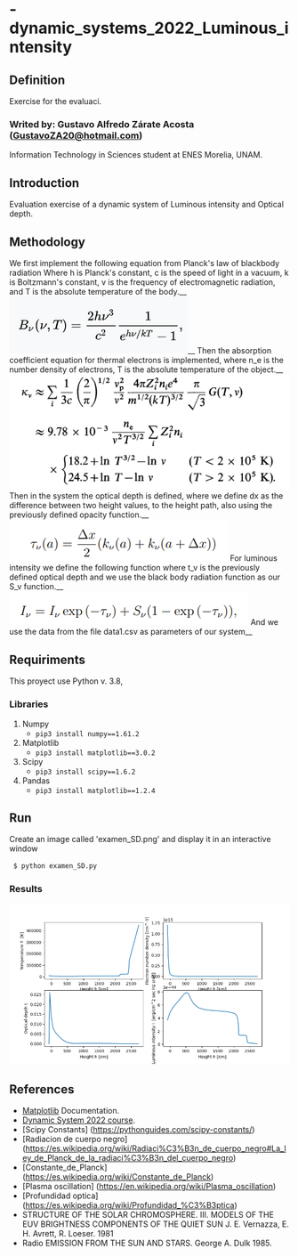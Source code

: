 # -dynamic_systems_2022_Luminous_intensity
## Definition
Exercise for the evaluaci.

### Writed by: Gustavo Alfredo Zárate Acosta (GustavoZA20@hotmail.com)
Information Technology in Sciences student at ENES Morelia, UNAM.

## Introduction
Evaluation exercise of a dynamic system of Luminous intensity and Optical depth.

## Methodology
We first implement the following equation from Planck's law of blackbody radiation
Where h is Planck's constant, c is the speed of light in a vacuum, k is Boltzmann's constant, v is the frequency of electromagnetic radiation, and T is the absolute temperature of the body.__
![Results](planck.png)__
Then the absorption coefficient equation for thermal electrons is implemented, where n_e is the number density of electrons, T is the absolute temperature of the object.__
![Results](opacity.png)
Then in the system the optical depth is defined,
where we define dx as the difference between two height values, to the height path, also using the previously defined opacity function.__
![Results](optical_depth.png)
For luminous intensity we define the following function where t_v is the previously defined optical depth and we use the black body radiation function as our S_v function.__
![Results](luminous_intensity.png)
And we use the data from the file data1.csv as parameters of our system__

## Requiriments
This proyect use Python v. 3.8,
### Libraries
1. Numpy
     - ```pip3 install numpy==1.61.2```
2. Matplotlib
     - ```pip3 install matplotlib==3.0.2```
3. Scipy
     - ```pip3 install scipy==1.6.2```
4. Pandas
     - ```pip3 install matplotlib==1.2.4```


## Run
  Create an image called 'examen_SD.png' and display it in an interactive window
  ```bash
   $ python examen_SD.py
  ```
### Results
![Results](examen_SD.png)

## References
- [Matplotlib](https://matplotlib.org/2.1.2/) Documentation.
- [Dynamic System 2022 course](https://github.com/giccunam/dynamicsystems2022).
- [Scipy Constants] (https://pythonguides.com/scipy-constants/)
- [Radiacion de cuerpo negro] (https://es.wikipedia.org/wiki/Radiaci%C3%B3n_de_cuerpo_negro#La_ley_de_Planck_de_la_radiaci%C3%B3n_del_cuerpo_negro)
- [Constante_de_Planck] (https://es.wikipedia.org/wiki/Constante_de_Planck)
- [Plasma oscillation] (https://en.wikipedia.org/wiki/Plasma_oscillation)
- [Profundidad optica] (https://es.wikipedia.org/wiki/Profundidad_%C3%B3ptica)
-  STRUCTURE OF THE SOLAR CHROMOSPHERE. III. MODELS OF THE EUV BRIGHTNESS
COMPONENTS OF THE QUIET SUN J. E. Vernazza, E. H. Avrett, R. Loeser. 1981
- Radio EMISSION FROM THE SUN AND STARS. George A. Dulk 1985.
